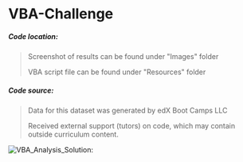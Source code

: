 # VBA-Challenge
<h5>Code location:</h5>

> Screenshot of results can be found under "Images" folder
> 
> VBA script file can be found under "Resources" folder

<h5>Code source:</h5>

> Data for this dataset was generated by edX Boot Camps LLC
> 
> Received external support (tutors) on code, which may contain outside curriculum content.

![VBA_Analysis_Solution:](https://github.com/elasmo4/VBA_Analysis/assets/123216506/a3c4fd1d-d694-4ffd-8612-b3dac5767314 "Solution to Challenge 2")
